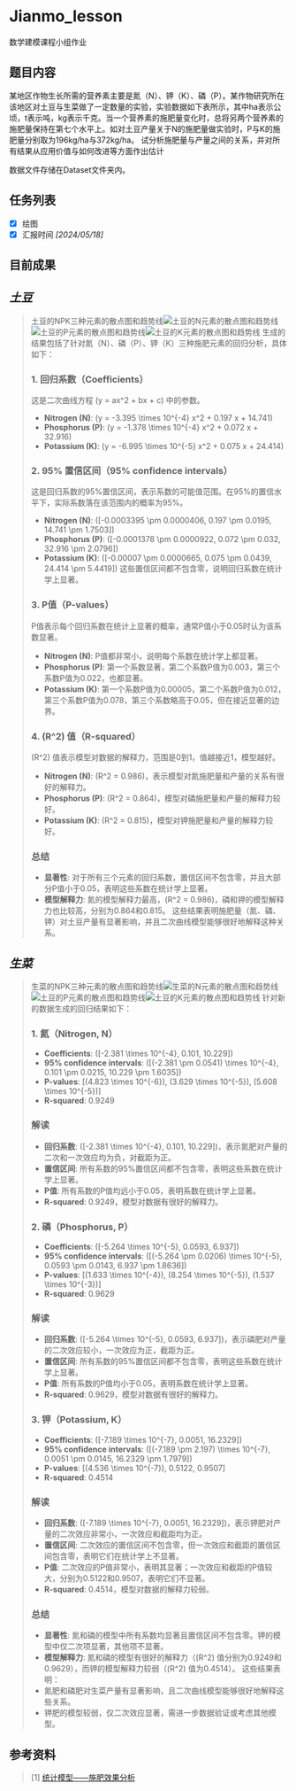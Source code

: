 # Jianmo_lesson
数学建模课程小组作业

## 题目内容
某地区作物生长所需的营养素主要是氮（N）、钾（K）、磷（P）。某作物研究所在该地区对土豆与生菜做了一定数量的实验，实验数据如下表所示，其中ha表示公顷，t表示吨，kg表示千克。当一个营养素的施肥量变化时，总将另两个营养素的施肥量保持在第七个水平上。如对土豆产量关于N的施肥量做实验时，P与K的施肥量分别取为196kg/ha与372kg/ha。
试分析施肥量与产量之间的关系，并对所有结果从应用价值与如何改进等方面作出估计

数据文件存储在Dataset文件夹内。

## 任务列表
- [x] 绘图
- [x] 汇报时间  *[2024/05/18]* 

## 目前成果
## *土豆*
> 土豆的NPK三种元素的散点图和趋势线![土豆的N元素的散点图和趋势线](/土豆生菜/img/Figure_1.png)![土豆的P元素的散点图和趋势线](/土豆生菜/img/Figure_2.png)![土豆的K元素的散点图和趋势线](/土豆生菜/img/Figure_3.png)
> 生成的结果包括了针对氮（N）、磷（P）、钾（K）三种施肥元素的回归分析，具体如下：
>### 1. 回归系数（Coefficients）
>这是二次曲线方程 \(y = ax^2 + bx + c\) 中的参数。
>- **Nitrogen (N)**: \(y = -3.395 \times 10^{-4} x^2 + 0.197 x + 14.741\)
>- **Phosphorus (P)**: \(y = -1.378 \times 10^{-4} x^2 + 0.072 x + 32.916\)
>- **Potassium (K)**: \(y = -6.995 \times 10^{-5} x^2 + 0.075 x + 24.414\)
>### 2. 95% 置信区间（95% confidence intervals）
>这是回归系数的95%置信区间，表示系数的可能值范围。在95%的置信水平下，实际系数落在该范围内的概率为95%。
>- **Nitrogen (N)**: \([-0.0003395 \pm 0.0000406, 0.197 \pm 0.0195, 14.741 \pm 1.7503]\)
>- **Phosphorus (P)**: \([-0.0001378 \pm 0.0000922, 0.072 \pm 0.032, 32.916 \pm 2.0796]\)
>- **Potassium (K)**: \([-0.00007 \pm 0.0000665, 0.075 \pm 0.0439, 24.414 \pm 5.4419]\)
>这些置信区间都不包含零，说明回归系数在统计学上显著。
>### 3. P值（P-values）
>P值表示每个回归系数在统计上显著的概率，通常P值小于0.05时认为该系数显著。
>- **Nitrogen (N)**: P值都非常小，说明每个系数在统计学上都显著。
>- **Phosphorus (P)**: 第一个系数显著，第二个系数P值为0.003，第三个系数P值为0.022，也都显著。
>- **Potassium (K)**: 第一个系数P值为0.00005，第二个系数P值为0.012，第三个系数P值为0.078，第三个系数略高于0.05，但在接近显著的边界。
>### 4. \(R^2\) 值（R-squared）
>\(R^2\) 值表示模型对数据的解释力，范围是0到1，值越接近1，模型越好。
>- **Nitrogen (N)**: \(R^2 = 0.986\)，表示模型对氮施肥量和产量的关系有很好的解释力。
>- **Phosphorus (P)**: \(R^2 = 0.864\)，模型对磷施肥量和产量的解释力较好。
>- **Potassium (K)**: \(R^2 = 0.815\)，模型对钾施肥量和产量的解释力较好。
>### 总结
>- **显著性**: 对于所有三个元素的回归系数，置信区间不包含零，并且大部分P值小于0.05，表明这些系数在统计学上显著。
>- **模型解释力**: 氮的模型解释力最高，\(R^2 = 0.986\)，磷和钾的模型解释力也比较高，分别为0.864和0.815。
>这些结果表明施肥量（氮、磷、钾）对土豆产量有显著影响，并且二次曲线模型能够很好地解释这种关系。

## *生菜*
> 生菜的NPK三种元素的散点图和趋势线![生菜的N元素的散点图和趋势线](/土豆生菜/img/Figure_4.png)![土豆的P元素的散点图和趋势线](/土豆生菜/img/Figure_5.png)![土豆的K元素的散点图和趋势线](/土豆生菜/img/Figure_6.png)
> 针对新的数据生成的回归结果如下：
>### 1. 氮（Nitrogen, N）
>- **Coefficients**: \([-2.381 \times 10^{-4}, 0.101, 10.229]\)
>- **95% confidence intervals**: \([(-2.381 \pm 0.0541) \times 10^{-4}, 0.101 \pm 0.0215, 10.229 \pm 1.6035]\)
>- **P-values**: [\(4.823 \times 10^{-6}\), \(3.629 \times 10^{-5}\), \(5.608 \times 10^{-5}\)]
>- **R-squared**: 0.9249
>### 解读
>- **回归系数**: \([-2.381 \times 10^{-4}, 0.101, 10.229]\)，表示氮肥对产量的二次和一次效应均为负，对截距为正。
>- **置信区间**: 所有系数的95%置信区间都不包含零，表明这些系数在统计学上显著。
>- **P值**: 所有系数的P值均远小于0.05，表明系数在统计学上显著。
>- **R-squared**: 0.9249，模型对数据有很好的解释力。
>### 2. 磷（Phosphorus, P）
>- **Coefficients**: \([-5.264 \times 10^{-5}, 0.0593, 6.937]\)
>- **95% confidence intervals**: \([(-5.264 \pm 0.0206) \times 10^{-5}, 0.0593 \pm 0.0143, 6.937 \pm 1.8636]\)
>- **P-values**: [\(1.633 \times 10^{-4}\), \(8.254 \times 10^{-5}\), \(1.537 \times 10^{-3}\)]
>- **R-squared**: 0.9629
>### 解读
>- **回归系数**: \([-5.264 \times 10^{-5}, 0.0593, 6.937]\)，表示磷肥对产量的二次效应较小，一次效应为正，截距为正。
>- **置信区间**: 所有系数的95%置信区间都不包含零，表明这些系数在统计学上显著。
>- **P值**: 所有系数的P值均小于0.05，表明系数在统计学上显著。
>- **R-squared**: 0.9629，模型对数据有很好的解释力。
>### 3. 钾（Potassium, K）
>- **Coefficients**: \([-7.189 \times 10^{-7}, 0.0051, 16.2329]\)
>- **95% confidence intervals**: \([(-7.189 \pm 2.197) \times 10^{-7}, 0.0051 \pm 0.0145, 16.2329 \pm 1.7979]\)
>- **P-values**: [\(4.536 \times 10^{-7}\), 0.5122, 0.9507]
>- **R-squared**: 0.4514
>### 解读
>- **回归系数**: \([-7.189 \times 10^{-7}, 0.0051, 16.2329]\)，表示钾肥对产量的二次效应非常小，一次效应和截距均为正。
>- **置信区间**: 二次效应的置信区间不包含零，但一次效应和截距的置信区间包含零，表明它们在统计学上不显著。
>- **P值**: 二次效应的P值非常小，表明其显著；一次效应和截距的P值较大，分别为0.5122和0.9507，表明它们不显著。
>- **R-squared**: 0.4514，模型对数据的解释力较弱。
>### 总结
>- **显著性**: 氮和磷的模型中所有系数均显著且置信区间不包含零。钾的模型中仅二次项显著，其他项不显著。
>- **模型解释力**: 氮和磷的模型有很好的解释力（\(R^2\) 值分别为0.9249和0.9629），而钾的模型解释力较弱（\(R^2\) 值为0.4514）。
>这些结果表明：
>- 氮肥和磷肥对生菜产量有显著影响，且二次曲线模型能够很好地解释这些关系。
>- 钾肥的模型较弱，仅二次效应显著，需进一步数据验证或考虑其他模型。

## 参考资料
> [1] [统计模型——施肥效果分析](https://blog.csdn.net/m0_63024355/article/details/133157775) 
